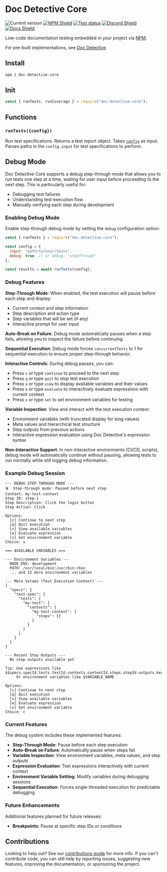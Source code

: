 # Doc Detective Core

![Current version](https://img.shields.io/github/package-json/v/doc-detective/doc-detective-core?color=orange)
[![NPM Shield](https://img.shields.io/npm/v/doc-detective-core)](https://www.npmjs.com/package/doc-detective-core)
[![Test status](https://img.shields.io/github/actions/workflow/status/doc-detective/doc-detective-core/npm-test.yaml?label=tests)](https://github.com/doc-detective/doc-detective-core/actions/workflows/npm-test.yaml)
[![Discord Shield](https://img.shields.io/badge/chat-on%20discord-purple)](https://discord.gg/2M7wXEThfF)
[![Docs Shield](https://img.shields.io/badge/docs-doc--detective.com-blue)](https://doc-detective.com)

Low-code documentation testing embedded in your project via [NPM](https://www.npmjs.com/package/doc-detective-core).

For pre-built implementations, see [Doc Detective](https://github.com/doc-detective/doc-detective).

## Install

```bash
npm i doc-detective-core
```

## Init

```javascript
const { runTests, runCoverage } = require("doc-detective-core");
```

## Functions

### `runTests({config})`

Run test specifications. Returns a test report object. Takes [`config`](https://doc-detective.com/reference/schemas/config.html) as input. Parses paths in the `config.input` for test specifications to perform.

## Debug Mode

Doc Detective Core supports a debug step-through mode that allows you to run tests one step at a time, waiting for user input before proceeding to the next step. This is particularly useful for:

- Debugging test failures
- Understanding test execution flow
- Manually verifying each step during development

### Enabling Debug Mode

Enable step-through debug mode by setting the `debug` configuration option:

```javascript
const { runTests } = require("doc-detective-core");

const config = {
  input: "path/to/your/tests",
  debug: true  // or debug: "stepThrough"
};

const results = await runTests(config);
```

### Debug Features

**Step-Through Mode**: When enabled, the test execution will pause before each step and display:
- Current context and step information
- Step description and action type
- Step variables that will be set (if any)
- Interactive prompt for user input

**Auto-Break on Failure**: Debug mode automatically pauses when a step fails, allowing you to inspect the failure before continuing.

**Sequential Execution**: Debug mode forces `concurrentTests` to 1 for sequential execution to ensure proper step-through behavior.

**Interactive Controls**: During debug pauses, you can:
- Press `c` or type `continue` to proceed to the next step
- Press `q` or type `quit` to stop test execution
- Press `v` or type `view` to display available variables and their values
- Press `e` or type `evaluate` to interactively evaluate expressions with current context
- Press `s` or type `set` to set environment variables for testing

**Variable Inspection**: View and interact with the test execution context:
- Environment variables (with truncated display for long values)
- Meta values and hierarchical test structure
- Step outputs from previous actions
- Interactive expression evaluation using Doc Detective's expression syntax

**Non-Interactive Support**: In non-interactive environments (CI/CD, scripts), debug mode will automatically continue without pausing, allowing tests to run normally while still logging debug information.

### Example Debug Session

```
--- DEBUG STEP-THROUGH MODE ---
⏸️  Step-through mode: Paused before next step
Context: my-test-context
Step ID: step-1
Step Description: Click the login button
Step Action: click

Options:
  [c] Continue to next step
  [q] Quit execution
  [v] View available variables
  [e] Evaluate expression
  [s] Set environment variable
Choice: v

=== AVAILABLE VARIABLES ===

--- Environment Variables ---
  NODE_ENV: development
  PATH: /usr/local/bin:/usr/bin:/bin
  ... and 15 more environment variables

--- Meta Values (Test Execution Context) ---
{
  "specs": {
    "test-spec": {
      "tests": {
        "my-test": {
          "contexts": {
            "my-test-context": {
              "steps": {}
            }
          }
        }
      }
    }
  }
}

--- Recent Step Outputs ---
  No step outputs available yet

Tip: Use expressions like $$specs.specId.tests.testId.contexts.contextId.steps.stepId.outputs.key
     Or environment variables like $VARIABLE_NAME

Options:
  [c] Continue to next step
  [q] Quit execution
  [v] View available variables
  [e] Evaluate expression
  [s] Set environment variable
Choice: c
```

### Current Features

The debug system includes these implemented features:
- **Step-Through Mode**: Pause before each step execution
- **Auto-Break on Failure**: Automatically pause when steps fail
- **Variable Inspection**: View environment variables, meta values, and step outputs
- **Expression Evaluation**: Test expressions interactively with current context
- **Environment Variable Setting**: Modify variables during debugging sessions
- **Sequential Execution**: Forces single-threaded execution for predictable debugging

### Future Enhancements

Additional features planned for future releases:
- **Breakpoints**: Pause at specific step IDs or conditions

## Contributions

Looking to help out? See our [contributions guide](https://github.com/doc-detective/doc-detective-core/blob/main/CONTRIBUTIONS.md) for more info. If you can't contribute code, you can still help by reporting issues, suggesting new features, improving the documentation, or sponsoring the project.
